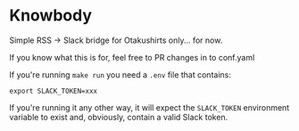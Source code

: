 # Knowbody
Simple RSS -> Slack bridge for Otakushirts only... for now.

If you know what this is for, feel free to PR changes in to conf.yaml

If you're running `make run` you need a `.env` file that contains:

```
export SLACK_TOKEN=xxx
```

If you're running it any other way, it will expect the `SLACK_TOKEN`
environment variable to exist and, obviously, contain a valid Slack
token.